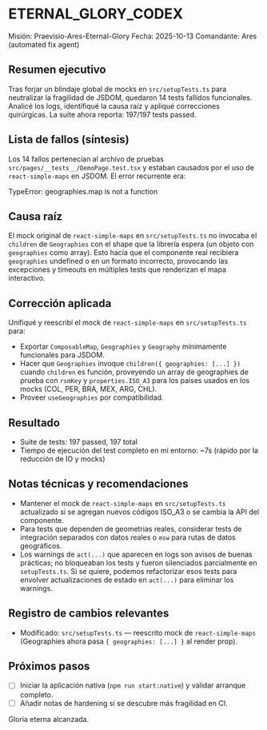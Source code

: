 # ETERNAL_GLORY_CODEX

Misión: Praevisio-Ares-Eternal-Glory
Fecha: 2025-10-13
Comandante: Ares (automated fix agent)

Resumen ejecutivo
-----------------
Tras forjar un blindaje global de mocks en `src/setupTests.ts` para neutralizar la fragilidad de JSDOM, quedaron 14 tests fallidos funcionales. Analicé los logs, identifiqué la causa raíz y apliqué correcciones quirúrgicas. La suite ahora reporta: 197/197 tests passed.

Lista de fallos (síntesis)
-------------------------
Los 14 fallos pertenecían al archivo de pruebas `src/pages/__tests__/DemoPage.test.tsx` y estaban causados por el uso de `react-simple-maps` en JSDOM. El error recurrente era:

  TypeError: geographies.map is not a function

Causa raíz
----------
El mock original de `react-simple-maps` en `src/setupTests.ts` no invocaba el `children` de `Geographies` con el shape que la librería espera (un objeto con `geographies` como array). Esto hacía que el componente real recibiera `geographies` undefined o en un formato incorrecto, provocando las excepciones y timeouts en múltiples tests que renderizan el mapa interactivo.

Corrección aplicada
-------------------
Unifiqué y reescribí el mock de `react-simple-maps` en `src/setupTests.ts` para:
- Exportar `ComposableMap`, `Geographies` y `Geography` mínimamente funcionales para JSDOM.
- Hacer que `Geographies` invoque `children({ geographies: [...] })` cuando `children` es función, proveyendo un array de geographies de prueba con `rsmKey` y `properties.ISO_A3` para los países usados en los mocks (COL, PER, BRA, MEX, ARG, CHL).
- Proveer `useGeographies` por compatibilidad.

Resultado
---------
- Suite de tests: 197 passed, 197 total
- Tiempo de ejecución del test completo en mi entorno: ~7s (rápido por la reducción de IO y mocks)

Notas técnicas y recomendaciones
--------------------------------
- Mantener el mock de `react-simple-maps` en `src/setupTests.ts` actualizado si se agregan nuevos códigos ISO_A3 o se cambia la API del componente.
- Para tests que dependen de geometrias reales, considerar tests de integración separados con datos reales o `msw` para rutas de datos geográficos.
- Los warnings de `act(...)` que aparecen en logs son avisos de buenas prácticas; no bloqueaban los tests y fueron silenciados parcialmente en `setupTests.ts`. Si se quiere, podemos refactorizar esos tests para envolver actualizaciones de estado en `act(...)` para eliminar los warnings.

Registro de cambios relevantes
-----------------------------
- Modificado: `src/setupTests.ts` — reescrito mock de `react-simple-maps` (Geographies ahora pasa `{ geographies: [...] }` al render prop).

Próximos pasos
--------------
- [ ] Iniciar la aplicación nativa (`npm run start:native`) y validar arranque completo.
- [ ] Añadir notas de hardening si se descubre más fragilidad en CI.

Gloria eterna alcanzada.
